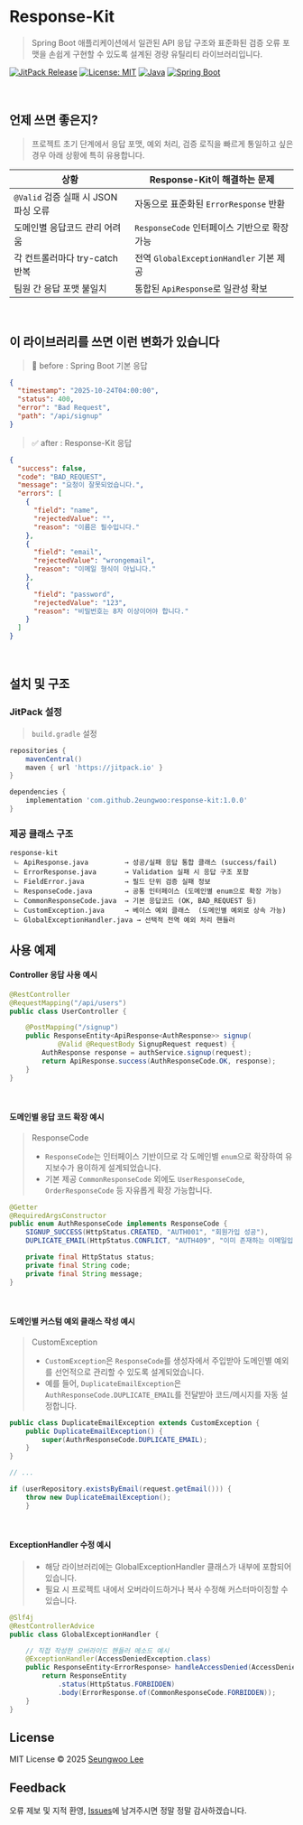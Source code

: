 # Response-Kit  

> Spring Boot 애플리케이션에서 일관된 API 응답 구조와 표준화된 검증 오류 포맷을 손쉽게 구현할 수 있도록 설계된 경량 유틸리티 라이브러리입니다.

[![JitPack Release](https://jitpack.io/v/2eungwoo/response-kit.svg)](https://jitpack.io/#2eungwoo/response-kit)
[![License: MIT](https://img.shields.io/badge/License-MIT-blue.svg)](LICENSE)
[![Java](https://img.shields.io/badge/Java-17+-orange.svg)]()
[![Spring Boot](https://img.shields.io/badge/SpringBoot-3.x-brightgreen.svg)]()

<br/>

## 언제 쓰면 좋은지?
> 프로젝트 초기 단계에서 응답 포맷, 예외 처리, 검증 로직을 빠르게 통일하고 싶은 경우 아래 상황에 특히 유용합니다.

| 상황 | Response-Kit이 해결하는 문제 |
|------|---------------------------|
| `@Valid` 검증 실패 시 JSON 파싱 오류 | 자동으로 표준화된 `ErrorResponse` 반환 |
| 도메인별 응답코드 관리 어려움 | `ResponseCode` 인터페이스 기반으로 확장 가능 |
| 각 컨트롤러마다 try-catch 반복 | 전역 `GlobalExceptionHandler` 기본 제공 |
| 팀원 간 응답 포맷 불일치 | 통합된 `ApiResponse`로 일관성 확보 |
<br/>

## 이 라이브러리를 쓰면 이런 변화가 있습니다
> 🫨 before : Spring Boot 기본 응답
```json
{
  "timestamp": "2025-10-24T04:00:00",
  "status": 400,
  "error": "Bad Request",
  "path": "/api/signup"
}
```
> ✅ after : Response-Kit 응답
```json
{
  "success": false,
  "code": "BAD_REQUEST",
  "message": "요청이 잘못되었습니다.",
  "errors": [
    {
      "field": "name",
      "rejectedValue": "",
      "reason": "이름은 필수입니다."
    },
    {
      "field": "email",
      "rejectedValue": "wrongemail",
      "reason": "이메일 형식이 아닙니다."
    },
    {
      "field": "password",
      "rejectedValue": "123",
      "reason": "비밀번호는 8자 이상이어야 합니다."
    }
  ]
}
```

</br>

## 설치 및 구조

### **JitPack 설정**

> `build.gradle` 설정
```gradle
repositories {
    mavenCentral()
    maven { url 'https://jitpack.io' }
}

dependencies {
    implementation 'com.github.2eungwoo:response-kit:1.0.0'
}
```

### 제공 클래스 구조
```
response-kit
 ㄴ ApiResponse.java         → 성공/실패 응답 통합 클래스 (success/fail)
 ㄴ ErrorResponse.java       → Validation 실패 시 응답 구조 포함
 ㄴ FieldError.java          → 필드 단위 검증 실패 정보
 ㄴ ResponseCode.java        → 공통 인터페이스 (도메인별 enum으로 확장 가능)
 ㄴ CommonResponseCode.java  → 기본 응답코드 (OK, BAD_REQUEST 등)
 ㄴ CustomException.java     → 베이스 예외 클래스  (도메인별 예외로 상속 가능)
 ㄴ GlobalExceptionHandler.java → 선택적 전역 예외 처리 핸들러
```

## 사용 예제
#### Controller 응답 사용 예시
```java
@RestController
@RequestMapping("/api/users")
public class UserController {

    @PostMapping("/signup")
    public ResponseEntity<ApiResponse<AuthResponse>> signup(
            @Valid @RequestBody SignupRequest request) {
        AuthResponse response = authService.signup(request);
        return ApiResponse.success(AuthResponseCode.OK, response); 
    }
}
```
<br/>

#### 도메인별 응답 코드 확장 예시
> ResponseCode
> - `ResponseCode`는 인터페이스 기반이므로 각 도메인별 `enum`으로 확장하여 유지보수가 용이하게 설계되었습니다.
> - 기본 제공 `CommonResponseCode` 외에도 `UserResponseCode`, `OrderResponseCode` 등 자유롭게 확장 가능합니다.
```java
@Getter
@RequiredArgsConstructor
public enum AuthResponseCode implements ResponseCode {
    SIGNUP_SUCCESS(HttpStatus.CREATED, "AUTH001", "회원가입 성공"),
    DUPLICATE_EMAIL(HttpStatus.CONFLICT, "AUTH409", "이미 존재하는 이메일입니다.");

    private final HttpStatus status;
    private final String code;
    private final String message;
}
```
<br/>

#### 도메인별 커스텀 예외 클래스 작성 예시
> CustomException
> - `CustomException`은 `ResponseCode`를 생성자에서 주입받아 도메인별 예외를 선언적으로 관리할 수 있도록 설계되었습니다.
> - 예를 들어, `DuplicateEmailException`은 `AuthResponseCode.DUPLICATE_EMAIL`를 전달받아 코드/메시지를 자동 설정합니다.  
```java
public class DuplicateEmailException extends CustomException {
    public DuplicateEmailException() {
        super(AuthrResponseCode.DUPLICATE_EMAIL);
    }
}

// ...

if (userRepository.existsByEmail(request.getEmail())) {
    throw new DuplicateEmailException();
    }
```

<br/>

#### ExceptionHandler 수정 예시
> - 해당 라이브러리에는 GlobalExceptionHandler 클래스가 내부에 포함되어 있습니다. 
> - 필요 시 프로젝트 내에서 오버라이드하거나 복사 수정해 커스터마이징할 수 있습니다.
```java
@Slf4j
@RestControllerAdvice
public class GlobalExceptionHandler {

    // 직접 작성한 오버라이드 핸들러 메소드 예시
    @ExceptionHandler(AccessDeniedException.class)
    public ResponseEntity<ErrorResponse> handleAccessDenied(AccessDeniedException ex) {
        return ResponseEntity
            .status(HttpStatus.FORBIDDEN)
            .body(ErrorResponse.of(CommonResponseCode.FORBIDDEN));
    }
}
```


## License  
MIT License © 2025 [Seungwoo Lee](https://github.com/2eungwoo)

## Feedback  
오류 제보 및 지적 환영, [Issues](https://github.com/2eungwoo/response-kit/issues)에 남겨주시면 정말 정말 감사하겠습니다.

